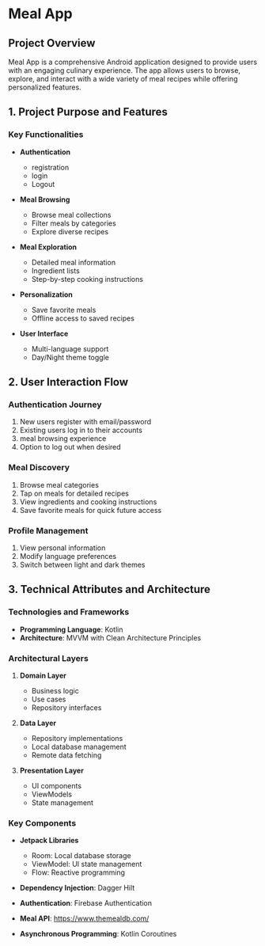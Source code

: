 # Meal App

## Project Overview

Meal App is a comprehensive Android application designed to provide users with an engaging culinary experience. The app allows users to browse, explore, and interact with a wide variety of meal recipes while offering personalized features.

## 1. Project Purpose and Features

### Key Functionalities
- **Authentication**
  - registration
  - login
  - Logout

- **Meal Browsing**
  - Browse meal collections
  - Filter meals by categories
  - Explore diverse recipes

- **Meal Exploration**
  - Detailed meal information
  - Ingredient lists
  - Step-by-step cooking instructions

- **Personalization**
  - Save favorite meals
  - Offline access to saved recipes

- **User Interface**
  - Multi-language support
  - Day/Night theme toggle

## 2. User Interaction Flow

### Authentication Journey
1. New users register with email/password
2. Existing users log in to their accounts
3. meal browsing experience
4. Option to log out when desired

### Meal Discovery
1. Browse meal categories
2. Tap on meals for detailed recipes
3. View ingredients and cooking instructions
4. Save favorite meals for quick future access

### Profile Management
1. View personal information
2. Modify language preferences
3. Switch between light and dark themes

## 3. Technical Attributes and Architecture

### Technologies and Frameworks
- **Programming Language**: Kotlin
- **Architecture**: MVVM with Clean Architecture Principles

### Architectural Layers
1. **Domain Layer**
   - Business logic
   - Use cases
   - Repository interfaces

2. **Data Layer**
   - Repository implementations
   - Local database management
   - Remote data fetching

3. **Presentation Layer**
   - UI components
   - ViewModels
   - State management

### Key Components
- **Jetpack Libraries**
  - Room: Local database storage
  - ViewModel: UI state management
  - Flow: Reactive programming

- **Dependency Injection**: Dagger Hilt
- **Authentication**: Firebase Authentication
- **Meal API**: https://www.themealdb.com/
- **Asynchronous Programming**: Kotlin Coroutines
